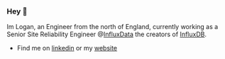 ### Hey 👋

Im Logan, an Engineer from the north of England, currently working as a Senior Site Reliability Engineer @[InfluxData](https://www.influxdata.com/) the creators of [InfluxDB](https://en.wikipedia.org/wiki/InfluxDB).

- Find me on [linkedin](https://www.linkedin.com/in/logan-cox-251303163/) or my [website](https://logan-cox.com)
